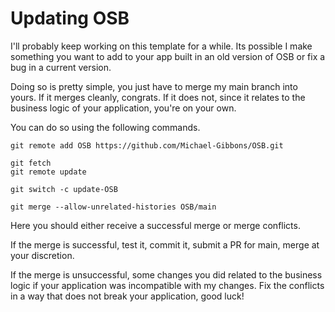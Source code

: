 # Updating OSB

I'll probably keep working on this template for a while. Its possible I make something you want to add to your app built in an old version of OSB or fix a bug in a current version.

Doing so is pretty simple, you just have to merge my main branch into yours. If it merges cleanly, congrats. If it does not, since it relates to the business logic of your application, you're on your own.

You can do so using the following commands.

```
git remote add OSB https://github.com/Michael-Gibbons/OSB.git
```

```
git fetch
git remote update
```

```
git switch -c update-OSB
```

```
git merge --allow-unrelated-histories OSB/main
```

Here you should either receive a successful merge or merge conflicts.

If the merge is successful, test it, commit it, submit a PR for main, merge at your discretion.

If the merge is unsuccessful, some changes you did related to the business logic if your application was incompatible with my changes. Fix the conflicts in a way that does not break your application, good luck!